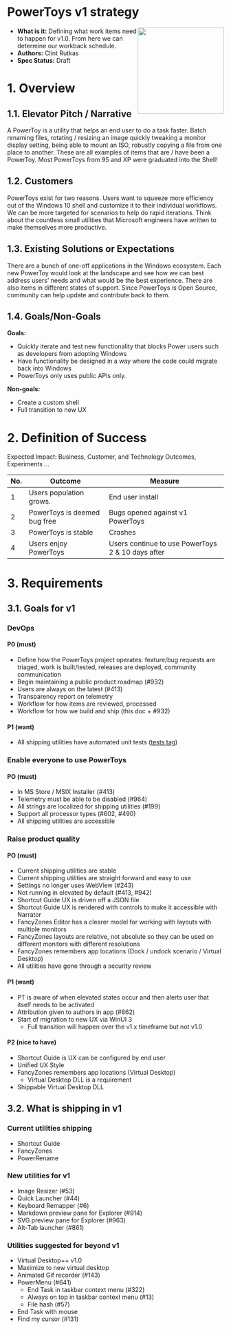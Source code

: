 # PowerToys v1 strategy

<img align="right" width="200" src="./docs/images/Logo.jpg" />

- **What is it:** Defining what work items need to happen for v1.0.  From here we can determine our workback schedule.
- **Authors:** Clint Rutkas
- **Spec Status:** Draft

# 1. Overview

## 1.1. Elevator Pitch / Narrative

A PowerToy is a utility that helps an end user to do a task faster. Batch renaming files, rotating / resizing an image quickly tweaking a monitor display setting, being able to mount an ISO, robustly copying a file from one place to another. These are all examples of items that are / have been a PowerToy.  Most PowerToys from 95 and XP were graduated into the Shell!

## 1.2. Customers

PowerToys exist for two reasons. Users want to squeeze more efficiency out of the Windows 10 shell and customize it to their individual workflows. We can be more targeted for scenarios to help do rapid iterations. Think about the countless small utilities that Microsoft engineers have written to make themselves more productive.

## 1.3. Existing Solutions or Expectations

There are a bunch of one-off applications in the Windows ecosystem. Each new PowerToy would look at the landscape and see how we can best address users’ needs and what would be the best experience.  There are also items in different states of support.  Since PowerToys is Open Source, community can help update and contribute back to them.

## 1.4. Goals/Non-Goals

**Goals:**

- Quickly iterate and test new functionality that blocks Power users such as developers from adopting Windows
- Have functionality be designed in a way where the code could migrate back into Windows
- PowerToys only uses public APIs only.

**Non-goals:**

- Create a custom shell
- Full transition to new UX

# 2. Definition of Success

Expected Impact: Business, Customer, and Technology Outcomes, Experiments ...

| No. | Outcome | Measure |
|-----|---------|---------|
| 1 | Users population grows.| End user install |
| 2 | PowerToys is deemed bug free | Bugs opened against v1 PowerToys |
| 3 | PowerToys is stable | Crashes |
| 4 | Users enjoy PowerToys | Users continue to use PowerToys 2 & 10 days after |

# 3. Requirements

## 3.1. Goals for v1

### DevOps

#### P0 (must)

- Define how the PowerToys project operates: feature/bug requests are triaged, work is built/tested, releases are deployed, community communication
- Begin maintaining a public product roadmap (#932)
- Users are always on the latest (#413)
- Transparency report on telemetry
- Workflow for how items are reviewed, processed
- Workflow for how we build and ship (this doc + #932)

#### P1 (want)

- All shipping utilities have automated unit tests ([tests tag](https://github.com/microsoft/PowerToys/issues?q=is%3Aissue+is%3Aopen+label%3ATests))

### Enable everyone to use PowerToys

#### PO (must)

- In MS Store / MSIX Installer (#413)
- Telemetry must be able to be disabled (#964)
- All strings are localized for shipping utilities (#199)
- Support all processor types (#602, #490)
- All shipping utilities are accessible

### Raise product quality

#### PO (must)

- Current shipping utilities are stable
- Current shipping utilities are straight forward and easy to use
- Settings no longer uses WebView (#243)
- Not running in elevated by default (#413, #942)
- Shortcut Guide UX is driven off a JSON file
- Shortcut Guide UX is rendered with controls to make it accessible with Narrator
- FancyZones Editor has a clearer model for working with layouts with multiple monitors
- FancyZones layouts are relative, not absolute so they can be used on different monitors with different resolutions
- FancyZones remembers app locations (Dock / undock scenario / Virtual Desktop)
- All utilities have gone through a security review

#### P1 (want)

- PT is aware of when elevated states occur and then alerts user that itself needs to be activated 
- Attribution given to authors in app (#862)
- Start of migration to new UX via WinUI 3
  - Full transition will happen over the v1.x timeframe but not v1.0

#### P2 (nice to have)

- Shortcut Guide is UX can be configured by end user
- Unified UX Style
- FancyZones remembers app locations (Virtual Desktop)
  - Virtual Desktop DLL is a requirement
- Shippable Virtual Desktop DLL

## 3.2. What is shipping in v1

### Current utilities shipping

- Shortcut Guide
- FancyZones
- PowerRename

### New utilities for v1

- Image Resizer (#53)
- Quick Launcher (#44)
- Keyboard Remapper (#6)
- Markdown preview pane for Explorer (#914)
- SVG preview pane for Explorer (#963)
- Alt-Tab launcher (#861)

### Utilities suggested for beyond v1

- Virtual Desktop++ v1.0
- Maximize to new virtual desktop
- Animated Gif recorder (#143)
- PowerMenu (#641)
  - End Task in taskbar context menu (#322)
  - Always on top in taskbar context menu (#13)
  - File hash (#57)
- End Task with mouse
- Find my cursor (#131)
